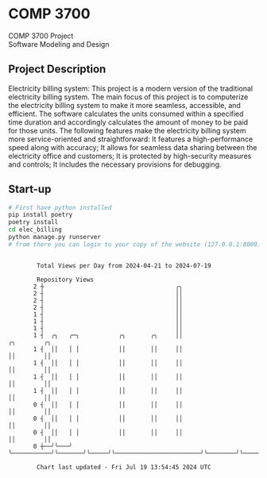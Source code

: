 # COMP 3700
COMP 3700 Project  
Software Modeling and Design
## Project Description
Electricity billing system: This project is a modern version of the traditional electricity billing system. The main focus of this project is to computerize the electricity billing system to make it more seamless, accessible, and efficient. The software calculates the units consumed within a specified time duration and accordingly calculates the amount of money to be paid for those units. The following features make the electricity billing system more service-oriented and straightforward: It features a high-performance speed along with accuracy; It allows for seamless data sharing between the electricity office and customers; It is protected by high-security measures and controls; It includes the necessary provisions for debugging.

## Start-up
```bash
# First have python installed
pip install poetry
poetry install
cd elec_billing
python manage.py runserver
# from there you can login to your copy of the website (127.0.0.1:8000), default creds are admin/admin
```

```

        Total Views per Day from 2024-04-21 to 2024-07-19

        Repository Views
       2 ┼                                     ╭╮
       2 ┤                                     ││
       2 ┤                                     ││
       2 ┤                                     ││
       1 ┤                                     ││
       1 ┤                                     ││
       1 ┤                                     ││
       1 ┤  ╭╮   ╭─╮           ╭╮       ╭╮     ││                        ╭╮        ╭╮
       1 ┤  ││   │ │           ││       ││     ││                        ││        ││
       1 ┤  ││   │ │           ││       ││     ││                        ││        ││
       1 ┤  ││   │ │           ││       ││     ││                        ││        ││
       1 ┤  ││   │ │           ││       ││     ││                        ││        ││
       0 ┤  ││   │ │           ││       ││     ││                        ││        ││
       0 ┤  ││   │ │           ││       ││     ││                        ││        ││
       0 ┤  ││   │ │           ││       ││     ││                        ││        ││
       0 ┼──╯╰───╯ ╰───────────╯╰───────╯╰─────╯╰────────────────────────╯╰────────╯╰──────────────

        Chart last updated - Fri Jul 19 13:54:45 2024 UTC
        
```
